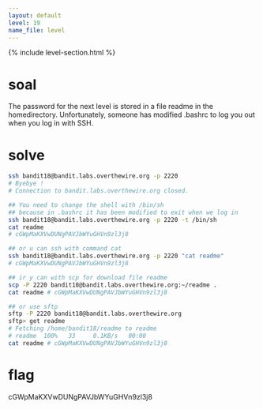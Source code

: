 ```yaml
---
layout: default
level: 19
name_file: level
---
```


{% include level-section.html %}

# soal
The password for the next level is stored in a file readme in the homedirectory. Unfortunately, someone has modified .bashrc to log you out when you log in with SSH.

# solve
```bash
ssh bandit18@bandit.labs.overthewire.org -p 2220
# Byebye !
# Connection to bandit.labs.overthewire.org closed.

## You need to change the shell with /bin/sh
## because in .bashrc it has been modified to exit when we log in
ssh bandit18@bandit.labs.overthewire.org -p 2220 -t /bin/sh 
cat readme  
# cGWpMaKXVwDUNgPAVJbWYuGHVn9zl3j8

## or u can ssh with command cat
ssh bandit18@bandit.labs.overthewire.org -p 2220 "cat readme"
# cGWpMaKXVwDUNgPAVJbWYuGHVn9zl3j8

## ir y can with scp for download file readme
scp -P 2220 bandit18@bandit.labs.overthewire.org:~/readme .
cat readme # cGWpMaKXVwDUNgPAVJbWYuGHVn9zl3j8

## or use sftp
sftp -P 2220 bandit18@bandit.labs.overthewire.org
sftp> get readme
# Fetching /home/bandit18/readme to readme
# readme  100%   33     0.1KB/s   00:00 
cat readme # cGWpMaKXVwDUNgPAVJbWYuGHVn9zl3j8
```

# flag
cGWpMaKXVwDUNgPAVJbWYuGHVn9zl3j8